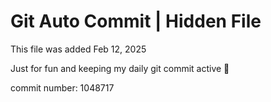 # Git Auto Commit | Hidden File

This file was added Feb 12, 2025

Just for fun and keeping my daily git commit active 🤪

commit number: 1048717
